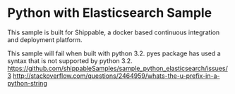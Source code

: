 Python with Elasticsearch Sample
=========================
This sample is built for Shippable, a docker based continuous integration and deployment platform.

This sample will fail when built with python 3.2. pyes package has used a syntax that is not supported by python 3.2.
https://github.com/shippableSamples/sample_python_elasticsearch/issues/3
http://stackoverflow.com/questions/2464959/whats-the-u-prefix-in-a-python-string
